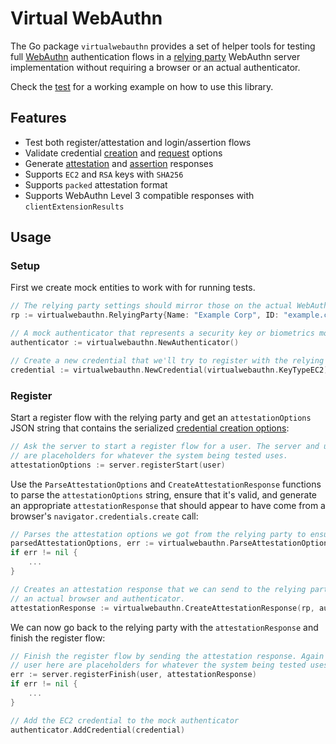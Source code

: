 
# Virtual WebAuthn

The Go package `virtualwebauthn` provides a set of helper tools for testing full [WebAuthn](https://fidoalliance.org/fido2-2/fido2-web-authentication-webauthn) authentication flows in a [relying party](https://www.w3.org/TR/webauthn-2/#webauthn-relying-party) WebAuthn server implementation without requiring a browser or an actual authenticator.

Check the [test](test/webauthn_test.go) for a working example on how to use this library.

## Features

- Test both register/attestation and login/assertion flows
- Validate credential [creation](https://www.w3.org/TR/webauthn-2/#sctn-credentialcreationoptions-extension) and [request](https://www.w3.org/TR/webauthn-2/#sctn-credentialrequestoptions-extension) options
- Generate [attestation](https://www.w3.org/TR/webauthn-2/#authenticatorattestationresponse) and [assertion](https://www.w3.org/TR/webauthn-2/#authenticatorassertionresponse) responses
- Supports `EC2` and `RSA` keys with `SHA256`
- Supports `packed` attestation format
- Supports WebAuthn Level 3 compatible responses with `clientExtensionResults`

## Usage

### Setup

First we create mock entities to work with for running tests.

```go
// The relying party settings should mirror those on the actual WebAuthn server
rp := virtualwebauthn.RelyingParty{Name: "Example Corp", ID: "example.com", Origin: "https://example.com"}

// A mock authenticator that represents a security key or biometrics module
authenticator := virtualwebauthn.NewAuthenticator()

// Create a new credential that we'll try to register with the relying party
credential := virtualwebauthn.NewCredential(virtualwebauthn.KeyTypeEC2)
```

### Register

Start a register flow with the relying party and get an `attestationOptions` JSON string that contains the serialized [credential creation options](https://www.w3.org/TR/webauthn-2/#sctn-credentialcreationoptions-extension):

```go
// Ask the server to start a register flow for a user. The server and user here
// are placeholders for whatever the system being tested uses.
attestationOptions := server.registerStart(user)
```

Use the `ParseAttestationOptions` and `CreateAttestationResponse` functions to parse the `attestationOptions` string, ensure that it's valid, and generate an appropriate `attestationResponse` that should appear to have come from a browser's `navigator.credentials.create` call:

```go
// Parses the attestation options we got from the relying party to ensure they're valid
parsedAttestationOptions, err := virtualwebauthn.ParseAttestationOptions(attestationOptions)
if err != nil {
    ...
}

// Creates an attestation response that we can send to the relying party as if it came from
// an actual browser and authenticator.
attestationResponse := virtualwebauthn.CreateAttestationResponse(rp, authenticator, credential, *parsedAttestationOptions)
```

We can now go back to the relying party with the `attestationResponse` and finish the register flow:

```go
// Finish the register flow by sending the attestation response. Again the server and
// user here are placeholders for whatever the system being tested uses.
err := server.registerFinish(user, attestationResponse)
if err != nil {
    ...
}

// Add the EC2 credential to the mock authenticator
authenticator.AddCredential(credential)
```
